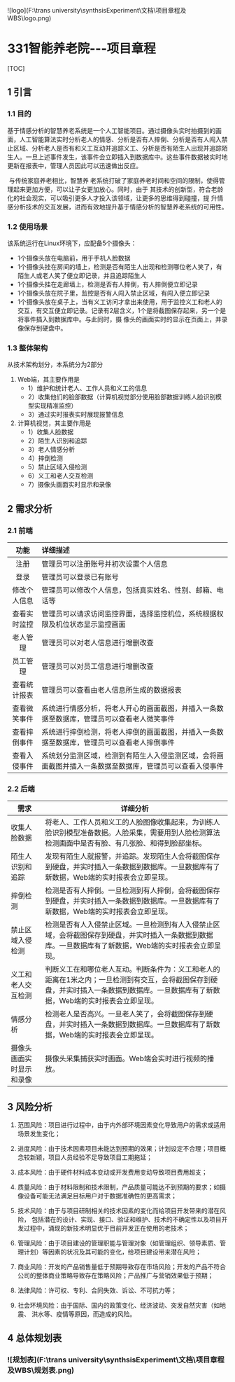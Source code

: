 ![logo](F:\trans university\synthsisExperiment\文档\项目章程及WBS\logo.png)

# 331智能养老院---项目章程

[TOC]

## 1 引言

### 1.1 目的

​	基于情感分析的智慧养老系统是一个人工智能项目。通过摄像头实时拍摄到的画面，人工智能算法实时分析老人的情感、分析是否有人摔倒、分析是否有人闯入禁止区域、分析老人是否有和义工互动并追踪义工、分析是否有陌生人出现并追踪陌生人。一旦上述事件发生，该事件会立即插入到数据库中。这些事件数据被实时地更新在报表中，管理人员因此可以迅速做出反应。

​	与传统家庭养老相比，智慧养 老系统打破了家庭养老时间和空间的限制，使得管理起来更加方便，可以让子女更加放心。同时，由于 其技术的创新型，符合老龄化的社会现实，可以吸引更多人才投入该领域，让更多的思维得到碰撞，提 升情感分析技术的交互发展，进而有效地提升基于情感分析的智慧养老系统的可用性。



### 1.2 使用场景

该系统运行在Linux环境下，应配备5个摄像头： 

- 1个摄像头放在电脑前，用于手机人脸数据 
- 1个摄像头挂在房间的墙上，检测是否有陌生人出现和检测哪位老人笑了，有陌生人或老人笑了便立即记录，并且追踪陌生人 
- 1个摄像头挂在走廊墙上，检测是否有人摔倒，有人摔倒便立即记录 
- 1个摄像头放在院子里，监控是否有人闯入禁止区域，有闯入便立即记录 
- 1个摄像头放在桌子上，当有义工访问才拿出来使用，用于监控义工和老人的交互，有交互便立即记录。记录有2层含义，1个是将截图保存起来，另一个是将事件插入到数据库中。与此同时，摄 像头的画面实时的显示在页面上，并录像保存到硬盘中。



### 1.3 整体架构

从技术架构划分，本系统分为2部分

1. Web端，其主要作用是 
   - 1）维护和统计老人、工作人员和义工的信息 
   - 2）收集他们的脸部数据（计算机视觉部分使用脸部数据训练人脸识别模型实现精准监控）
   - 3）通过实时报表实时展现报警信息 
2. 计算机视觉，其主要作用是 
   - 1）收集人脸数据 
   - 2）陌生人识别和追踪 
   - 3）老人情感分析 
   - 4）摔倒检测 
   - 5）禁止区域入侵检测 
   - 6）义工和老人交互检测 
   - 7）摄像头画面实时显示和录像



## 2 需求分析

### 2.1 前端

|     功能     | 详细描述                                                     |
| :----------: | :----------------------------------------------------------- |
|     注册     | 管理员可以注册账号并初次设置个人信息                         |
|     登录     | 管理员可以登录已有账号                                       |
| 修改个人信息 | 管理员可以修改个人信息，包括真实姓名、性别、邮箱、电话等     |
| 查看实时监控 | 管理员可以请求访问监控界面，选择监控机位，系统根据权限及机位状态显示监控画面 |
|   老人管理   | 管理员可以对老人信息进行增删改查                             |
|   员工管理   | 管理员可以对员工信息进行增删改查                             |
| 查看统计报表 | 管理员可以查看由老人信息所生成的数据报表                     |
| 查看微笑事件 | 系统进行情感分析，将老人开心的画面截图，并插入一条数据至数据库，管理员可以查看老人微笑事件 |
| 查看摔倒事件 | 系统进行摔倒检测，将老人摔倒的画面截图，并插入一条数据至数据库，管理员可以查看老人摔倒事件 |
| 查看入侵事件 | 系统划分监测区域，检测到有陌生人入侵监测区域，会将画面截图并插入一条数据至数据库，管理员可以查看入侵事件 |



### 2.2 后端

| 需求                     | 详细分析                                                     |
| ------------------------ | ------------------------------------------------------------ |
| 收集人脸数据             | 将老人、工作人员和义工的人脸图像收集起来，为训练人脸识别模型准备数据。人脸采集，需要用到人脸检测算法检测画面中是否有脸、有几张脸、和得到脸部坐标。 |
| 陌生人识别和追踪         | 发现有陌生人就报警，并追踪。发现陌生人会将截图保存到硬盘，并实时插入一条数据到数据库。一旦数据库有了新数据，Web端的实时报表会立即呈现。 |
| 摔倒检测                 | 检测是否有人摔倒。一旦检测到有人摔倒，会将截图保存到硬盘，并实时插入一条数据到数据库。一旦数据库有了新数据，Web端的实时报表会立即呈现。 |
| 禁止区域入侵检测         | 检测是否有人入侵禁止区域。一旦检测到有人入侵禁止区域，会将截图保存到硬盘，并实时插入一条数据到数据库。一旦数据库有了新数据，Web端的实时报表会立即呈现。 |
| 义工和老人交互检测       | 判断义工在和哪位老人互动。判断条件为：义工和老人的距离在1米之内；一旦检测到有交互，会将截图保存到硬盘，并实时插入一条数据到数据库。一旦数据库有了新数据，Web端的实时报表会立即呈现。 |
| 情感分析                 | 检测老人是否高兴。一旦老人笑了，会将截图保存到硬盘，并实时插入一条数据到数据库。一旦数据库有了新数据，Web端的实时报表会立即呈现。 |
| 摄像头画面实时显示和录像 | 摄像头采集捕获实时画面。Web端会实时进行视频的播放。          |



## 3 风险分析

1. 范围风险：项目进行过程中，由于内外部环境因素变化导致用户的需求或适用场景发生变化；

2. 进度风险：由于技术因素项目未能达到预期的效果；计划设定不合理；项目概念较新颖，项目人员经验不足导致项目工期拖延；

3. 成本风险：由于硬件材料成本变动或开发费用变动导致项目费用超支；  

4. 质量风险：由于材料限制和技术限制，产品质量可能达不到预期的要求；如摄像设备可能无法满足目标用户对于数据准确性的更高需求；

5. 技术风险：由于与项目研制相关的技术因素的变化而给项目开发带来的潜在风险， 包括潜在的设计、实现、接口、验证和维护、技术的不确定性以及项目开发过程中，涌现的新技术明显优于目前开发正在使用的老技术；

6. 管理风险：由于项目建设的管理职能与管理对象（如管理组织、领导素质、管理计划）等因素的状况及其可能的变化，给项目建设带来潜在风险；

7. 商业风险：开发的产品销售量低于预期导致存在市场风险；开发的产品不符合公司的整体商业策略导致存在策略风险；产品推广与营销效果低于预期； 

8. 法律风险：许可权、专利、合同失效、诉讼、不可抗力等；  

9. 社会环境风险：由于国际、国内的政策变化、经济波动、突发自然灾害（如地震、 洪水等、疫情等原因，而造成的风险。

   

## 4 总体规划表

### ![规划表](F:\trans university\synthsisExperiment\文档\项目章程及WBS\规划表.png)

